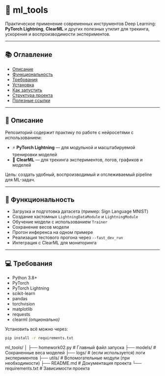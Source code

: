 # 🧰 ml_tools

Практическое применение современных инструментов Deep Learning:  
**PyTorch Lightning**, **ClearML** и других полезных утилит для трекинга, ускорения и воспроизводимости экспериментов.

---

## 📚 Оглавление

- [Описание](#описание)
- [Функциональность](#функциональность)
- [Требования](#требования)
- [Установка](#установка)
- [Как запустить](#как-запустить)
- [Структура проекта](#структура-проекта)
- [Полезные ссылки](#полезные-ссылки)

---

## 📌 Описание

Репозиторий содержит практику по работе с нейросетями с использованием:
- ⚡ **PyTorch Lightning** — для модульной и масштабируемой тренировки моделей
- 🔭 **ClearML** — для трекинга экспериментов, логов, графиков и моделей

Цель: создать удобный, воспроизводимый и отслеживаемый pipeline для ML-задач.

---

## 🔧 Функциональность

- Загрузка и подготовка датасета (пример: Sign Language MNIST)
- Создание кастомных `LightningDataModule` и `LightningModule`
- Обучение модели с использованием `Trainer`
- Сохранение весов модели
- Прогон инференса на одном примере
- Реализация тестового прогона через `--fast_dev_run`
- Интеграция с ClearML для мониторинга

---

## 💻 Требования

- Python 3.8+
- PyTorch
- PyTorch Lightning
- scikit-learn
- pandas
- torchvision
- matplotlib
- requests
- clearml *(опционально)*

Установить всё можно через:

```bash
pip install -r requirements.txt
```

ml_tools/
│
├── homework02.py        # Главный файл запуска
├── models/              # Сохраненные веса моделей
├── logs/                # (если используется) логи экспериментов
├── utils/               # Вспомогательные модули (при необходимости)
├── README.md            # Документация проекта
└── requirements.txt     # Зависимости проекта
